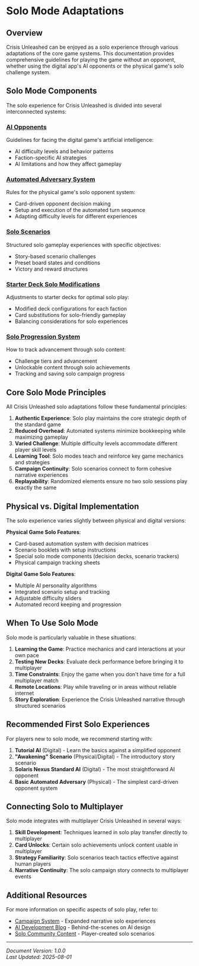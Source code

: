 # Solo Mode Adaptations

## Overview

Crisis Unleashed can be enjoyed as a solo experience through various adaptations of the core game systems. This documentation provides comprehensive guidelines for playing the game without an opponent, whether using the digital app's AI opponents or the physical game's solo challenge system.

## Solo Mode Components

The solo experience for Crisis Unleashed is divided into several interconnected systems:

### [AI Opponents](./ai_opponents.md)

Guidelines for facing the digital game's artificial intelligence:

- AI difficulty levels and behavior patterns
- Faction-specific AI strategies
- AI limitations and how they affect gameplay

### [Automated Adversary System](./automated_adversary.md)

Rules for the physical game's solo opponent system:

- Card-driven opponent decision making
- Setup and execution of the automated turn sequence
- Adapting difficulty levels for different experiences

### [Solo Scenarios](./solo_scenarios.md)

Structured solo gameplay experiences with specific objectives:

- Story-based scenario challenges
- Preset board states and conditions
- Victory and reward structures

### [Starter Deck Solo Modifications](./starter_deck_modifications.md)

Adjustments to starter decks for optimal solo play:

- Modified deck configurations for each faction
- Card substitutions for solo-friendly gameplay
- Balancing considerations for solo experiences

### [Solo Progression System](./progression_system.md)

How to track advancement through solo content:

- Challenge tiers and advancement
- Unlockable content through solo achievements
- Tracking and saving solo campaign progress

## Core Solo Mode Principles

All Crisis Unleashed solo adaptations follow these fundamental principles:

1. **Authentic Experience**: Solo play maintains the core strategic depth of the standard game
2. **Reduced Overhead**: Automated systems minimize bookkeeping while maximizing gameplay
3. **Varied Challenge**: Multiple difficulty levels accommodate different player skill levels
4. **Learning Tool**: Solo modes teach and reinforce key game mechanics and strategies
5. **Campaign Continuity**: Solo scenarios connect to form cohesive narrative experiences
6. **Replayability**: Randomized elements ensure no two solo sessions play exactly the same

## Physical vs. Digital Implementation

The solo experience varies slightly between physical and digital versions:

**Physical Game Solo Features**:

- Card-based automation system with decision matrices
- Scenario booklets with setup instructions
- Special solo mode components (decision decks, scenario trackers)
- Physical campaign tracking sheets

**Digital Game Solo Features**:

- Multiple AI personality algorithms
- Integrated scenario setup and tracking
- Adjustable difficulty sliders
- Automated record keeping and progression

## When To Use Solo Mode

Solo mode is particularly valuable in these situations:

1. **Learning the Game**: Practice mechanics and card interactions at your own pace
2. **Testing New Decks**: Evaluate deck performance before bringing it to multiplayer
3. **Time Constraints**: Enjoy the game when you don't have time for a full multiplayer match
4. **Remote Locations**: Play while traveling or in areas without reliable internet
5. **Story Exploration**: Experience the Crisis Unleashed narrative through structured scenarios

## Recommended First Solo Experiences

For players new to solo mode, we recommend starting with:

1. **Tutorial AI** (Digital) - Learn the basics against a simplified opponent
2. **"Awakening" Scenario** (Physical/Digital) - The introductory story scenario
3. **Solaris Nexus Standard AI** (Digital) - The most straightforward AI opponent
4. **Basic Automated Adversary** (Physical) - The simplest card-driven opponent system

## Connecting Solo to Multiplayer

Solo mode integrates with multiplayer Crisis Unleashed in several ways:

1. **Skill Development**: Techniques learned in solo play transfer directly to multiplayer
2. **Card Unlocks**: Certain solo achievements unlock content usable in multiplayer
3. **Strategy Familiarity**: Solo scenarios teach tactics effective against human players
4. **Narrative Continuity**: The solo campaign story connects to multiplayer events

## Additional Resources

For more information on specific aspects of solo play, refer to:

- [Campaign System](../../campaigns/index.md) - Expanded narrative solo experiences
- [AI Development Blog](../../developer_insights/ai_systems.md) - Behind-the-scenes on AI design
- [Solo Community Content](../../community/solo_content.md) - Player-created solo scenarios

---

*Document Version: 1.0.0*  
*Last Updated: 2025-08-01*
